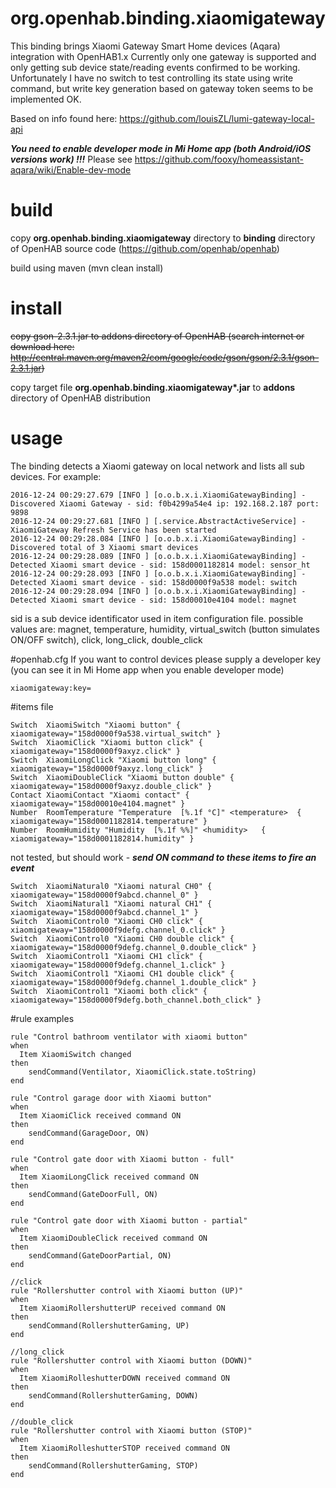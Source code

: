 # org.openhab.binding.xiaomigateway

This binding brings Xiaomi Gateway Smart Home devices (Aqara) integration with OpenHAB1.x
Currently only one gateway is supported and only getting sub device state/reading events confirmed to be working.
Unfortunately I have no switch to test controlling its state using write command, but write key generation based on gateway token seems to be implemented OK.

Based on info found here: https://github.com/louisZL/lumi-gateway-local-api

___You need to enable developer mode in Mi Home app (both Android/iOS versions work) !!!___
Please see https://github.com/fooxy/homeassistant-aqara/wiki/Enable-dev-mode

# build
copy __org.openhab.binding.xiaomigateway__ directory to __binding__ directory of OpenHAB source code (https://github.com/openhab/openhab)

build using maven (mvn clean install)

# install
~~copy gson-2.3.1.jar to addons directory of OpenHAB (search internet or download here: http://central.maven.org/maven2/com/google/code/gson/gson/2.3.1/gson-2.3.1.jar)~~

copy target file __org.openhab.binding.xiaomigateway*.jar__ to __addons__ directory of OpenHAB distribution

# usage
The binding detects a Xiaomi gateway on local network and lists all sub devices. For example:
```
2016-12-24 00:29:27.679 [INFO ] [o.o.b.x.i.XiaomiGatewayBinding] - Discovered Xiaomi Gateway - sid: f0b4299a54e4 ip: 192.168.2.187 port: 9898
2016-12-24 00:29:27.681 [INFO ] [.service.AbstractActiveService] - XiaomiGateway Refresh Service has been started
2016-12-24 00:29:28.084 [INFO ] [o.o.b.x.i.XiaomiGatewayBinding] - Discovered total of 3 Xiaomi smart devices
2016-12-24 00:29:28.089 [INFO ] [o.o.b.x.i.XiaomiGatewayBinding] - Detected Xiaomi smart device - sid: 158d0001182814 model: sensor_ht
2016-12-24 00:29:28.093 [INFO ] [o.o.b.x.i.XiaomiGatewayBinding] - Detected Xiaomi smart device - sid: 158d0000f9a538 model: switch
2016-12-24 00:29:28.094 [INFO ] [o.o.b.x.i.XiaomiGatewayBinding] - Detected Xiaomi smart device - sid: 158d00010e4104 model: magnet
```

sid is a sub device identificator used in item configuration file.
possible values are: magnet, temperature, humidity, virtual_switch (button simulates ON/OFF switch), click, long_click, double_click

#openhab.cfg
If you want to control devices please supply a developer key (you can see it in Mi Home app when you enable developer mode)
```
xiaomigateway:key=
```

#items file
```
Switch  XiaomiSwitch "Xiaomi button" { xiaomigateway="158d0000f9a538.virtual_switch" }
Switch  XiaomiClick "Xiaomi button click" { xiaomigateway="158d0000f9axyz.click" }
Switch  XiaomiLongClick "Xiaomi button long" { xiaomigateway="158d0000f9axyz.long_click" }
Switch  XiaomiDoubleClick "Xiaomi button double" { xiaomigateway="158d0000f9axyz.double_click" }
Contact XiaomiContact "Xiaomi contact" { xiaomigateway="158d00010e4104.magnet" }
Number  RoomTemperature "Temperature  [%.1f °C]" <temperature>	{ xiaomigateway="158d0001182814.temperature" }
Number  RoomHumidity "Humidity  [%.1f %%]" <humidity>	{ xiaomigateway="158d0001182814.humidity" }
```
not tested, but should work - ___send ON command to these items to fire an event___
```
Switch  XiaomiNatural0 "Xiaomi natural CH0" { xiaomigateway="158d0000f9abcd.channel_0" }
Switch  XiaomiNatural1 "Xiaomi natural CH1" { xiaomigateway="158d0000f9abcd.channel_1" }
Switch  XiaomiControl0 "Xiaomi CH0 click" { xiaomigateway="158d0000f9defg.channel_0.click" }
Switch  XiaomiControl0 "Xiaomi CH0 double click" { xiaomigateway="158d0000f9defg.channel_0.double_click" }
Switch  XiaomiControl1 "Xiaomi CH1 click" { xiaomigateway="158d0000f9defg.channel_1.click" }
Switch  XiaomiControl1 "Xiaomi CH1 double click" { xiaomigateway="158d0000f9defg.channel_1.double_click" }
Switch  XiaomiControl1 "Xiaomi both click" { xiaomigateway="158d0000f9defg.both_channel.both_click" }
```

#rule examples
```
rule "Control bathroom ventilator with xiaomi button"
when 
  Item XiaomiSwitch changed
then
    sendCommand(Ventilator, XiaomiClick.state.toString)
end

rule "Control garage door with Xiaomi button"
when 
  Item XiaomiClick received command ON
then
    sendCommand(GarageDoor, ON)
end

rule "Control gate door with Xiaomi button - full"
when 
  Item XiaomiLongClick received command ON
then
    sendCommand(GateDoorFull, ON)
end

rule "Control gate door with Xiaomi button - partial"
when
  Item XiaomiDoubleClick received command ON
then
    sendCommand(GateDoorPartial, ON)
end

//click
rule "Rollershutter control with Xiaomi button (UP)"
when 
  Item XiaomiRollershutterUP received command ON
then
    sendCommand(RollershutterGaming, UP)
end

//long_click
rule "Rollershutter control with Xiaomi button (DOWN)"
when 
  Item XiaomiRolleshutterDOWN received command ON
then
    sendCommand(RollershutterGaming, DOWN)
end

//double_click
rule "Rollershutter control with Xiaomi button (STOP)"
when 
  Item XiaomiRolleshutterSTOP received command ON
then
    sendCommand(RollershutterGaming, STOP)
end
```
